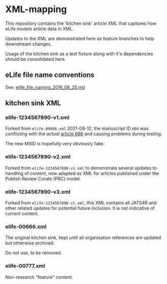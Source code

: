 # XML-mapping

This repository contains the 'kitchen sink' article XML that captures how eLife models article data in XML.

Updates to the XML are demonstrated here as feature branches to help downstream changes.

Usage of the kitchen sink as a test fixture along with it's dependencies should be consolidated here.

## eLife file name conventions

See: [elife_file_naming_2016_08_25.md](./elife_file_naming_2016_08_25.md)

## kitchen sink XML

### elife-1234567890-v1.xml

Forked from `elife-00666.xml` 2021-08-12, the manuscript ID `666` was conflicting with the *actual* 
[article 666](https://elifesciences.org/articles/00666) and causing problems during testing.

The new MSID is hopefully very obviously fake.

### elife-1234567890-v2.xml

Forked from `elife-1234567890-v1.xml` to demonstrate several updates to handling of content, now adapted as
XML for articles published under the Publish Review Curate (PRC) model.

### elife-1234567890-v3.xml
Forked from `elife-1234567890-v1.xml`, this XML contains all JATS4R and other related updates for potential future inclusion. It is not indicative of current content.

### elife-00666.xml

The original kitchen sink, kept until all organisation references are updated but otherwise archived.

Do not use, to be removed.

### elife-00777.xml

Non-research "feature" content.

